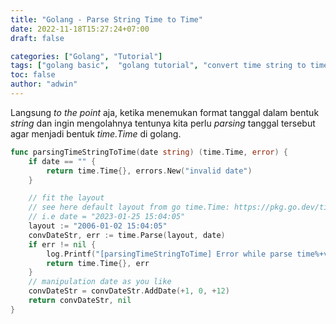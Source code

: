 ```yaml
---
title: "Golang - Parse String Time to Time"
date: 2022-11-18T15:27:24+07:00
draft: false

categories: ["Golang", "Tutorial"]
tags: ["golang basic",  "golang tutorial", "convert time string to time golang", "konversi waktu string ke time golang"]
toc: false
author: "adwin"
---
```

Langsung *to the point* aja, ketika menemukan format tanggal dalam bentuk *string* dan ingin mengolahnya tentunya kita perlu *parsing* tanggal tersebut agar menjadi bentuk *time.Time* di golang.
```go
func parsingTimeStringToTime(date string) (time.Time, error) {
	if date == "" {
		return time.Time{}, errors.New("invalid date")
	}

	// fit the layout
	// see here default layout from go time.Time: https://pkg.go.dev/time#Constants
	// i.e date = "2023-01-25 15:04:05"
	layout := "2006-01-02 15:04:05"
	convDateStr, err := time.Parse(layout, date)
	if err != nil {
		log.Printf("[parsingTimeStringToTime] Error while parse time%+v\n:", err)
		return time.Time{}, err
	}
	// manipulation date as you like
	convDateStr = convDateStr.AddDate(+1, 0, +12)
	return convDateStr, nil
}
```
